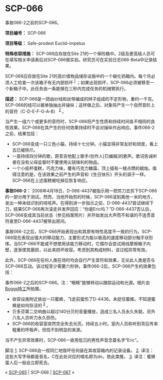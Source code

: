 # SCP-066
                        




事故066-2之前的SCP-066。



**项目编号：** SCP-066

**项目等级：** Safe-prodest Euclid-impetus

**特殊收容措施：** SCP-066应存放在Site 21的一个保险箱中。2级及更高级人员可在填写相关申请表后对SCP-066做实验。研究员可在实验日志066-Beta中记录结果。

SCP-066应存放在Site 21的高价值物品储存设施中的一个碳化钨箱内。每个月必须人工检查一次该箱子有无内部损坏<sup class='footnoteref'>
 <a shape='rect' class='footnoteref' id='footnoteref-1' href='javascript:;' onclick='WIKIDOT.page.utils.scrollToReference(&apos;footnote-1&apos;)'>1</a>
</sup>；如果出现损坏，SCP-066必须被移至一个新箱子中。此任务由一条能够在三秒内完成任务的机械臂执行。

**描述：** SCP-066是一团由纱线和丝带编成的辫子组成的不定形物，重约一千克。SCP-066的线可以被单独抽出并操纵；这样做之后，对象将产生一个自然音阶上的音符（C-D-E-F-G-A-B）<sup class='footnoteref'>
 <a shape='rect' class='footnoteref' id='footnoteref-2' href='javascript:;' onclick='WIKIDOT.page.utils.scrollToReference(&apos;footnote-2&apos;)'>2</a>
</sup>。

当产生一组六个或更多的音符时，SCP-066将产生性质和持续时间各不相同的良性效果。SCP-066在其产生的任何效果持续时不会对操纵作出响应。事件066-2之前，结果包括：

- SCP-066变成一只三色小猫，持续十七分钟。小猫显得非常友好和顽皮，看上去已被除爪。
- 一首持续四分钟的歌，原音吉他配上歌手/创作人[已编辑]的歌声。歌词告诫听者在没有父母监督时不要使用尖锐锋利的物品。
- 一个小纸杯蛋糕，巧克力味，覆有巧克力糖霜，顶上插有一根点燃的蜡烛。值得注意的是，在该效果之前产生的声音和《生日快乐》开头的调子一样。SCP-066在上述蛋糕被吃掉后恢复响应。

**事故066-2：** 2008年4月18日，D-066-4437被指示用一把剪刀去剪下SCP-066的一部分用于测试。然而，当他开始剪的时候，SCP-066滚到离他一米的地方，发出一种未经识别的吱吱声。在得到进一步指示之前，D-066-4437尝试继续下刀，结果SCP-066再次滚走并发声回应：“你是Eric吗？”D-066-4437否认后，SCP-066变成其当前状态（参见档案照片）并开始发出大声而不和谐的不连贯音符直至D-066-4437被带出房间。

事故066-2之后，SCP-066开始表现出和其原有特性高度不一致的行为。SCP-066现在表现出强大的移动能力，主要形式为能以极高的速度移动部分触手状形体。当SCP-066不能或不想使用该能力移动时，它偶尔会尝试用线摩擦箱子内壁，逐渐使其磨损，以此来损坏收容。考虑到其构成材料，该过程异常有效。

此外，SCP-066在任何人类在场时均会自行产生音符和效果，无论此人类是否与SCP-066互动。该过程至少需要六秒钟。事件066-2后，SCP-066产生的效果包括：



事件066-2之后的SCP-066。注：“眼睛”能够转动以跟踪运动和光源。相片由[Boggs特工](http://www.insubordiknit.com)所拍摄。



- 收容设施附近放出一只蜜蜂，飞走前蛰伤了D-4436。未捉住蜜蜂。不知道蜜蜂是如何存活的<sup class='footnoteref'>
 <a shape='rect' class='footnoteref' id='footnoteref-3' href='javascript:;' onclick='WIKIDOT.page.utils.scrollToReference(&apos;footnote-3&apos;)'>3</a>
</sup>。
- 贝多芬第二交响曲以超过140分贝的音量播放，造成三名人员永久失聪，另外八名人员听力永久损伤。
- SCP-066的收容室突然完全失去光亮，持续五小时。室内人员称听到背后传来粗重的呼吸声，但找不到明显的来源。

当不产生异常效果时，SCP-066一直用低沉的男性声音念着名字“Eric”。


脚注
<a shape='rect' href='javascript:;' onclick='WIKIDOT.page.utils.scrollToReference(&apos;footnoteref-1&apos;)'>1</a>. SCP-066会一视同仁地毁坏任何装在其收容箱内的记录设备。
<a shape='rect' href='javascript:;' onclick='WIKIDOT.page.utils.scrollToReference(&apos;footnoteref-2&apos;)'>2</a>. 译注：这些大写字母都是音名，C在此处对应的唱名即为do，依此类推。
<a shape='rect' href='javascript:;' onclick='WIKIDOT.page.utils.scrollToReference(&apos;footnoteref-3&apos;)'>3</a>. 译注：蜜蜂蛰人后一般会立即死去。



« [SCP-065](/scp-065) | SCP-066 | [SCP-067](/scp-067) »





                    